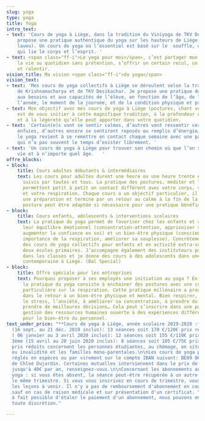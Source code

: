 ```yaml
---
slug: yoga
type: yoga
title: Yoga
intro_text:
- text: 'Cours de yoga à Liège, dans la tradition du Viniyoga de TKV Desikachar. Je
    propose une pratique authentique du yoga sur les hauteurs de Liège (Cointe et
    laveu). Un cours de yoga où l’essentiel est basé sur le  souffle, une respiration
    qui lie le corps et l’esprit. '
- text: <span class="ff-i">Le yoga pour moi</span>, c’est partager mon regard sur
    la vie au quotidien sans prétention, s’offrir un certain recul, un peu de hauteur
    et ralentir.
vision_title: Ma vision <span class="ff-i">du yoga</span>
vision_text:
- text: 'Mes cours de yoga collectifs à Liège se déroulent selon la tradition de l’enseignement
    de Krishnamacharya et de TKV Desikachar. Je propose une pratique du yoga qui s’adapte
    aux besoins et aux capacités de l’élève, en fonction de l’âge, de la période de
    l’année, le moment de la journée, et de la condition physique et psychique. '
- text: Mon objectif avec mes cours de yoga à Liège (postures, chant védique et méditation)
    est de vous initier à cette magnifique tradition, à la profondeur de son apport
    et à la légèreté qu’elle peut apporter dans votre quotidien.
- text: 'Certain(e)s vont se sentir calmes, d’autres vont ressentir certaines émotions
    enfuies, d’autres encore se sentiront reposés ou remplis d’énergie… Pratiquer
    le yoga revient à se remettre en contact chaque semaine avec une partie de soi
    qui n’a pas souvent le temps d’exister librement. '
- text: 'Un cours de yoga à Liège pour trouver son chemin où que l’on soit dans la
    vie et à n’importe quel âge.   '
offre_blocks:
- block:
    title: Cours adultes débutants & intermédiaires
    text: Les cours pour adultes durent une heure ou une heure trente et peuvent être
      suivis par toutes et tous. La pratique des postures, méditer et le chant védique
      permettent petit à petit un contact différent avec votre corps, votre esprit
      et votre respiration. Chaque cours a un objectif particulier, il débute avec
      une préparation et termine par un retour au calme à la fin de la séance. Chaque
      posture peut être adaptée si nécessaire pour une pratique bénéfique et respectueuse.
- block:
    title: Cours enfants, adolescents & interventions scolaires
    text: La pratique du yoga permet de favoriser chez les enfants et adolescents
      leur équilibre émotionnel (concentration-attention, apprivoiser ses émotions,
      augmenter la confiance en soi) et un bien-être physique (conscience de son corps,
      importance de la respiration, améliorer sa souplesse). Concrètement, j’organise
      des cours de yoga collectifs pour enfants et en activité extra-scolaire dans
      deux écoles primaires. J’accompagne également des instituteurs pour une sensibilisation
      dans les classes et je donne des cours à des adolescents dans une école de danse
      contemporaine à Liège. (Bal Special)
- block:
    title: Offre spéciale pour les entreprises
    text: Pourquoi proposer à ses employés une initiation au yoga ? En quelques mots,
      la pratique du yoga consiste à enchainer des postures avec une concentration
      particulière sur la respiration. Cette pratique millénaire a prouvé son efficacité
      dans le retour à un bien-être physique et mental. Bien respirer, aider à gérer
      le stress, l’anxiété, à améliorer sa concentration, à prendre du recul pour
      prendre de meilleures décisions… Cela peut s’inscrire dans une politique de
      gestion des ressources humaines ouverte à des expériences différentes et constructive
      pour le bien-être du personnel.
text_under_price: "**Cours de yoga à Liège, année scolaire 2019-2020 :**\n\n* 1er
  (16 sept. au 21 déc. 2019 inclus): 13 séances soit 170 €/120€ prix réduit.\n* 2ème
  ( 06 janvier au 3 avril 2020 inclus): 12 séances soit 155 €/110€ prix réduit.\n*
  3ème (15 avril au 20 juin 2020 inclus): 8 séances soit 105 €/75€ prix réduit.\n\nLes
  prix réduits concernent les personnes étudiantes, au chômage, en situation de maladie
  ou invalidité et les familles mono-parentales.\n\nLes cours de yoga peuvent être
  réglés en espèces ou par virement sur le compte IBAN suivant: BE09 0636 6795 3957
  de Chloé Dujardin. Certaines mutuelles interviennent dans le prix de l’abonnement
  jusqu'à 40€ par an, renseignez-vous.\n\nConcernant les abonnements aux cours de
  yoga : si vous êtes absent, la séance peut-être récupérée à un autre horaire pendant
  le même trimestre. Si vous vous inscrivez en cours de trimestre, vous payerez uniquement
  les leçons à venir. Il n'y a pas de remboursement d'abonnement en cours de trimestre
  sauf en cas de raison médicale et sur présentation d'un certificat. \n\nIl est tout
  à fait possible d'étaler le paiement d'un abonnement, nous pouvons en parler en
  toute discrétion."

---
```

